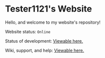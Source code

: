 # Tester1121's Website

Hello, and welcome to my website's repository!

Website status: `Online`

Status of development: [Viewable here.](https://github.com/tester1121/tester1121.github.io/projects/1)

Wiki, support, and help: [Viewable here.](https://github.com/tester1121/tester1121.github.io/wiki)
